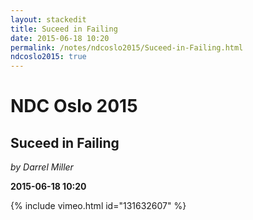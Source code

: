 ```yaml
---
layout: stackedit
title: Suceed in Failing
date: 2015-06-18 10:20
permalink: /notes/ndcoslo2015/Suceed-in-Failing.html
ndcoslo2015: true
---
```


# NDC Oslo 2015

## Suceed in Failing
*by Darrel Miller*

**2015-06-18 10:20**

{% include vimeo.html id="131632607" %}